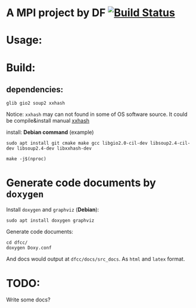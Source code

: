 # A MPI project by DF [![Build Status](https://travis-ci.org/Texas-C/dfcc.svg?branch=master)](https://travis-ci.org/Texas-C/dfcc)

# Usage:



# Build:

## dependencies:

	glib gio2 soup2 xxhash 

Notice: `xxhash` may can not found in some of OS software source. It could be compile&install manual [xxhash](https://github.com/Cyan4973/xxHash)

install: __Debian command__ (example)

	sudo apt install git cmake make gcc libgio2.0-cil-dev libsoup2.4-cil-dev libsoup2.4-dev	libxxhash-dev

	make -j$(nproc)


# Generate code documents by `doxygen`

Install `doxygen` and `graphviz` (__Debian__):

	sudo apt install doxygen graphviz

Generate code documents:

	cd dfcc/
	doxygen Doxy.conf

And docs would output at `dfcc/docs/src_docs`. As `html` and `latex` format.

# TODO:

Write some docs?
